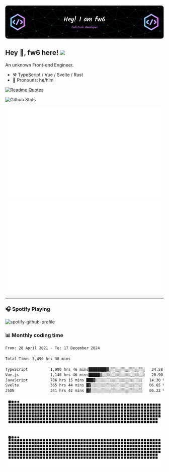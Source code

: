 ![Header](github-header-image.png)

## Hey 👋, fw6 here! <img src="https://github.githubassets.com/images/mona-whisper.gif" height="24" />


An unknown Front-end Engineer.

-   :hammer_and_pick: TypeScript / Vue / Svelte / Rust
-   :man: Pronouns: he/him


[![Readme Quotes](https://quotes-github-readme.vercel.app/api?type=horizontal&theme=algolia)](https://github.com/piyushsuthar/github-readme-quotes)



![Github Stats](https://github-readme-stats.vercel.app/api?username=fw6&bg_color=30,e96443,904e95&title_color=fff&text_color=fff)

![](https://raw.githubusercontent.com/fw6/github-stats-transparent/output/generated/overview.svg)
![](https://raw.githubusercontent.com/fw6/github-stats-transparent/output/generated/languages.svg)


---

### 🎧 Spotify Playing

<!-- ![spotify-github-profile](/img/default.svg) -->

![spotify-github-profile](https://spotify-github-profile.vercel.app/api/view.svg?uid=r6wn4hdvypv0lkzyrj0e0pjct&cover_image=true&theme=default&show_offline=true&background_color=9a10ad&interchange=true&bar_color_cover=true)



### :bar_chart: Monthly coding time 

<!--START_SECTION:waka-->

```txt
From: 28 April 2021 - To: 17 December 2024

Total Time: 5,496 hrs 38 mins

TypeScript          1,900 hrs 46 mins████████▓░░░░░░░░░░░░░░░░   34.58 %
Vue.js              1,148 hrs 46 mins█████▒░░░░░░░░░░░░░░░░░░░   20.90 %
JavaScript          786 hrs 15 mins ███▓░░░░░░░░░░░░░░░░░░░░░   14.30 %
Svelte              365 hrs 44 mins █▓░░░░░░░░░░░░░░░░░░░░░░░   06.65 %
JSON                341 hrs 42 mins █▓░░░░░░░░░░░░░░░░░░░░░░░   06.22 %
```

<!--END_SECTION:waka-->




![github contribution grid snake animation](https://raw.githubusercontent.com/platane/platane/output/github-contribution-grid-snake-dark.svg#gh-dark-mode-only)![github contribution grid snake animation](https://raw.githubusercontent.com/platane/platane/output/github-contribution-grid-snake.svg#gh-light-mode-only)
